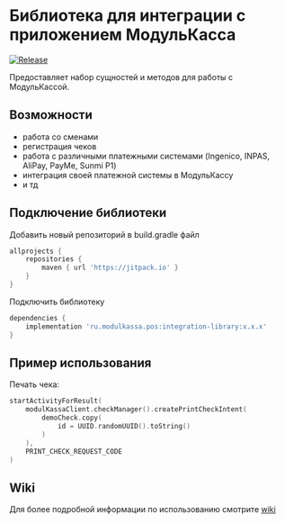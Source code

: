 # Библиотека для интеграции с приложением МодульКасса

[![Release](https://jitpack.io/v/modulkassa/android-integration-sdk.svg)](https://jitpack.io/#modulkassa/android-integration-sdk)

Предоставляет набор сущностей и методов для работы с МодульКассой.

## Возможности

- работа со сменами
- регистрация чеков
- работа с различными платежными системами (Ingenico, INPAS, AliPay, PayMe, Sunmi P1)
- интеграция своей платежной системы в МодульКассу
- и тд

## Подключение библиотеки

Добавить новый репозиторий в build.gradle файл

```groovy
allprojects {
    repositories {
        maven { url 'https://jitpack.io' }
    }
}
```

Подключить библиотеку

```groovy
dependencies {
    implementation 'ru.modulkassa.pos:integration-library:x.x.x'
}
```

## Пример использования

Печать чека:

```kotlin
startActivityForResult(
    modulKassaClient.checkManager().createPrintCheckIntent(
        demoCheck.copy(
            id = UUID.randomUUID().toString()
        )
    ),
    PRINT_CHECK_REQUEST_CODE
)
```

## Wiki

Для более подробной информации по использованию смотрите [wiki](https://github.com/modulkassa/android-integration-sdk/wiki)
